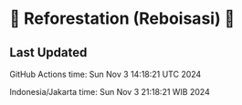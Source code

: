 
# 🌳 Reforestation (Reboisasi) 🌲

## Last Updated

GitHub Actions time: Sun Nov  3 14:18:21 UTC 2024

Indonesia/Jakarta time: Sun Nov  3 21:18:21 WIB 2024
